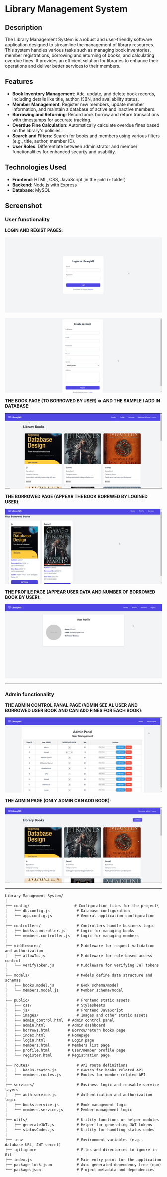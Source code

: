 # Library Management System

## Description

The Library Management System is a robust and user-friendly software application designed to streamline the management of library resources. This system handles various tasks such as managing book inventories, member registrations, borrowing and returning of books, and calculating overdue fines. It provides an efficient solution for libraries to enhance their operations and deliver better services to their members.

## Features

- **Book Inventory Management**: Add, update, and delete book records, including details like title, author, ISBN, and availability status.
- **Member Management**: Register new members, update member information, and maintain a database of active and inactive members.
- **Borrowing and Returning**: Record book borrow and return transactions with timestamps for accurate tracking.
- **Overdue Fine Calculation**: Automatically calculate overdue fines based on the library's policies.
- **Search and Filters**: Search for books and members using various filters (e.g., title, author, member ID).
- **User Roles**: Differentiate between administrator and member functionalities for enhanced security and usability.

## Technologies Used

- **Frontend**: HTML, CSS, JavaScript (in the `public` folder)
- **Backend**: Node.js with Express
- **Database**: MySQL

## Screenshot

### User functionality

**LOGIN AND REGIST PAGES**: 

![](images/login.png)

![](images/regist.png)

**THE BOOK PAGE (TO BORROWED BY USER) => AND THE SAMPLE I ADD IN DATABASE**:

![](images/borrow.png)

**THE BORROWED PAGE (APPEAR THE BOOK BORRWED BY LOGINED USER)**:

![](images/borrowed.png)

**THE PROFILE PAGE (APPEAR USER DATA AND NUMBER OF BORROWED BOOK BY USER)**:

![](images/PROFILE.png)

--- 

### Admin functionality

**THE ADMIN CONTROL PANAL PAGE (ADMIN SEE AL USER AND BORROWED USER BOOK AND CAN ADD FINES FOR EACH BOOK)**:

![](images/CONTROL.png)

**THE ADMIN PAGE (ONLY ADMIN CAN ADD BOOK)**:

![](images/ADMIN.png)

---

```
Library-Management-System/
│
├── config/                    # Configuration files for the project\
│   └── db.config.js            # Database configuration
│   └── app.config.js           # General application configuration
│
├── controllers/                # Controllers handle business logic
│   ├── books.controller.js     # Logic for managing books
│   └── members.controller.js   # Logic for managing members
│
├── middlewares/                # Middleware for request validation and authorization
│   ├── allowTo.js              # Middleware for role-based access control
│   └── verifyToken.js          # Middleware for verifying JWT tokens
│
├── models/                     # Models define data structure and schemas
│   ├── books.model.js          # Book schema/model
│   └── members.model.js        # Member schema/model
│
├── public/                     # Frontend static assets
│   ├── css/                    # Stylesheets
│   ├── js/                     # Frontend JavaScript
│   ├── images/                 # Images and other static assets
│   ├── admin_control.html  # Admin control panel
│   ├── admin.html          # Admin dashboard
│   ├── borrows.html        # Borrow/return books page
│   ├── index.html          # Homepage
│   ├── login.html          # Login page
│   ├── members.html        # Members list page
│   ├── profile.html        # User/member profile page
│   └── register.html       # Registration page
│
├── routes/                     # API route definitions
│   ├── books.routes.js         # Routes for books-related API
│   └── members.routes.js       # Routes for member-related API
│
├── services/                   # Business logic and reusable service layers
│   ├── auth.service.js         # Authentication and authorization logic
│   ├── books.service.js        # Book management logic
│   └── members.service.js      # Member management logic
│
├── utils/                      # Utility functions or helper modules
│   ├── generateJWT.js          # Helper for generating JWT tokens
│   └── statusCodes.js          # Utility for handling status codes
│
├── .env                        # Environment variables (e.g., database URL, JWT secret)
├── .gitignore                  # Files and directories to ignore in Git
├── index.js                    # Main entry point for the application
├── package-lock.json           # Auto-generated dependency tree (npm)
└── package.json                # Project metadata and dependencies
```